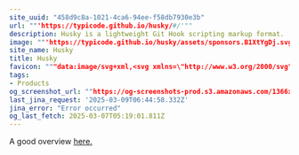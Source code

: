 ```yaml
---
site_uuid: "458d9c8a-1021-4ca6-94ee-f58db7930e3b"
url: ""'https://typicode.github.io/husky/#/'""
description: Husky is a lightweight Git Hook scripting markup format.
image: ""'https://typicode.github.io/husky/assets/sponsors.B1XtYgDj.svg'""
site_name: Husky
title: Husky
favicon: """data:image/svg+xml,<svg xmlns=\"http://www.w3.org/2000/svg\" viewBox=\"0 0 100 100\"><text y=\".9em\" font-size=\"85\">\U0001F436</text></svg>"""
tags:
- Products
og_screenshot_url: ""https://og-screenshots-prod.s3.amazonaws.com/1366x768/80/false/1edeb1e7477056407f9dc5d308ba40d49adf6cf51a2ac367dff119ea3a342563.jpeg""
last_jina_request: '2025-03-09T06:44:58.332Z'
jina_error: "Error occurred"
og_last_fetch: 2025-03-07T05:19:01.811Z
---
```



A good overview [here.](https://syntackle.com/blog/creating-git-hooks-using-husky-y6LKpN/#:~:text=You%20will%20see%20a%20.,git%20hooks%20will%20be%20executed.)
